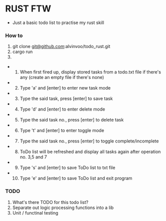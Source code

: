 # RUST FTW

- Just a basic todo list to practise my rust skill

### How to
1. git clone git@github.com:alvinvoo/todo_rust.git
2. cargo run
3. 
 * 1. When first fired up, display stored tasks from a todo.txt file if there's any
      (create an empty file if there's none)
 * 2. Type 'a' and [enter] to enter new task mode
 * 3. Type the said task, press [enter] to save task 
 * 4. Type 'd' and [enter] to enter delete mode
 * 5. Type the said task no., press [enter] to delete task
 * 6. Type 't' and [enter] to enter toggle mode
 * 7. Type the said task no., press [enter] to toggle complete/incomplete
 * 8. ToDo list will be refreshed and display all tasks again after operation no. 3,5 and 7
 * 9. Type 's' and [enter] to save ToDo list to txt file
 * 10. Type 'e' and [enter] to save ToDo list and exit program

### TODO
1. What's there TODO for this todo list?
2. Separate out logic processing functions into a lib
3. Unit / functinal testing



